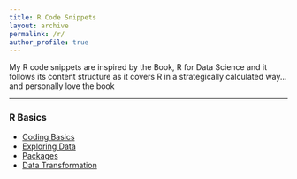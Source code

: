 ```yaml
---
title: R Code Snippets
layout: archive
permalink: /r/
author_profile: true
---
```

My R code snippets are inspired by the Book, R for Data Science and it follows its content structure as it covers R in a strategically calculated way... and personally love the book 
<hr>

### R Basics
- [Coding Basics](/code/Coding-Basics)
- [Exploring Data](/code/Exploring-Data)
- [Packages](/code/Packages)
- [Data Transformation](/code/Data-Transformation)
